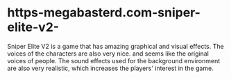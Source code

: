 # https-megabasterd.com-sniper-elite-v2-
Sniper Elite V2 is a game that has amazing graphical and visual effects. The voices of the characters are also very nice. and seems like the original voices of people. The sound effects used for the background environment are also very realistic, which increases the players' interest in the game.
